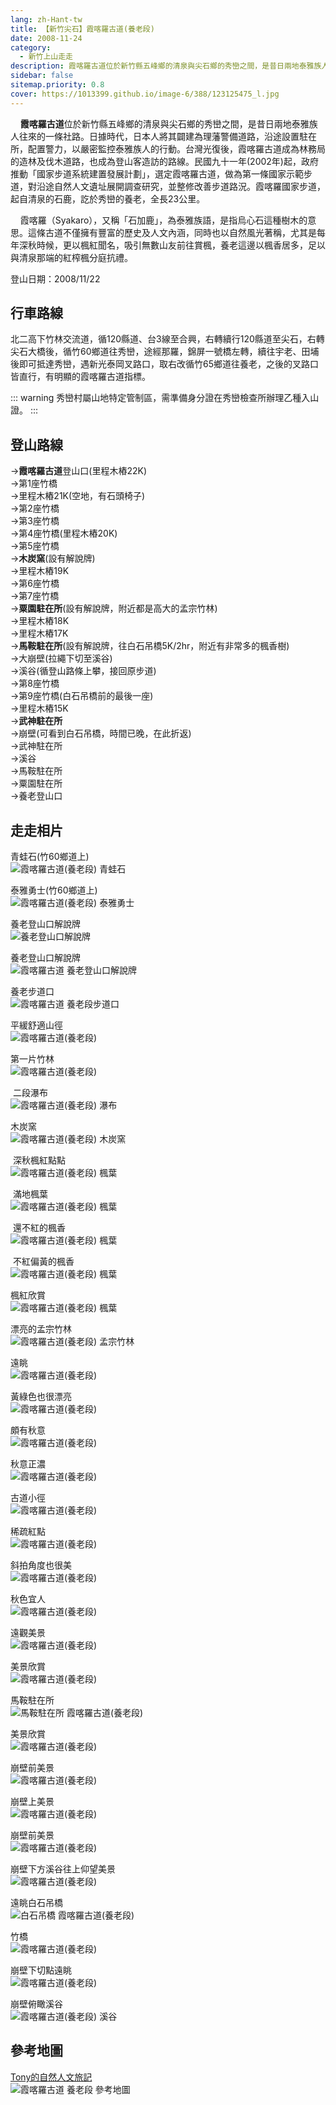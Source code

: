 ```yaml
---
lang: zh-Hant-tw
title: 【新竹尖石】霞喀羅古道(養老段)
date: 2008-11-24
category: 
  - 新竹上山走走
description: 霞喀羅古道位於新竹縣五峰鄉的清泉與尖石鄉的秀巒之間，是昔日兩地泰雅族人往來的一條社路。日據時代，日本人將其闢建為理藩警備道路，沿途設置駐在所，配置警力，以嚴密監控泰雅族人的行動。台灣光復後，霞喀羅古道成為林務局的造林及伐木道路，也成為登山客造訪的路線。
sidebar: false
sitemap.priority: 0.8
cover: https://1013399.github.io/image-6/388/123125475_l.jpg
---
```


    **霞喀羅古道**位於新竹縣五峰鄉的清泉與尖石鄉的秀巒之間，是昔日兩地泰雅族人往來的一條社路。日據時代，日本人將其闢建為理藩警備道路，沿途設置駐在所，配置警力，以嚴密監控泰雅族人的行動。台灣光復後，霞喀羅古道成為林務局的造林及伐木道路，也成為登山客造訪的路線。民國九十一年(2002年)起，政府推動「國家步道系統建置發展計劃」，選定霞喀羅古道，做為第一條國家示範步道，對沿途自然人文遺址展開調查研究，並整修改善步道路況。霞喀羅國家步道，起自清泉的石鹿，訖於秀巒的養老，全長23公里。  

<!-- more -->

    霞喀羅（Syakaro），又稱「石加鹿」，為泰雅族語，是指烏心石這種樹木的意思。這條古道不僅擁有豐富的歷史及人文內涵，同時也以自然風光著稱，尤其是每年深秋時候，更以楓紅聞名，吸引無數山友前往賞楓，養老這邊以楓香居多，足以與清泉那端的紅榨楓分庭抗禮。

登山日期：2008/11/22

## 行車路線
北二高下竹林交流道，循120縣道、台3線至合興，右轉續行120縣道至尖石，右轉尖石大橋後，循竹60鄉道往秀巒，途經那羅，錦屏一號橋左轉，續往宇老、田埔後即可抵達秀巒，遇新光泰岡叉路口，取右改循竹65鄉道往養老，之後的叉路口皆直行，有明顯的霞喀羅古道指標。  

::: warning
秀巒村屬山地特定管制區，需準備身分證在秀巒檢查所辦理乙種入山證。
:::

## 登山路線
→**霞喀羅古道**登山口(里程木樁22K)  
→第1座竹橋  
→里程木樁21K(空地，有石頭椅子)  
→第2座竹橋  
→第3座竹橋  
→第4座竹橋(里程木樁20K)  
→第5座竹橋  
→**木炭窯**(設有解說牌)  
→里程木樁19K  
→第6座竹橋  
→第7座竹橋  
→**粟園駐在所**(設有解說牌，附近都是高大的孟宗竹林)  
→里程木樁18K  
→里程木樁17K  
→**馬鞍駐在所**(設有解說牌，往白石吊橋5K/2hr，附近有非常多的楓香樹)  
→大崩壁(拉繩下切至溪谷)  
→溪谷(循登山路條上攀，接回原步道)  
→第8座竹橋  
→第9座竹橋(白石吊橋前的最後一座)  
→里程木樁15K  
→**武神駐在所**  
→崩壁(可看到白石吊橋，時間已晚，在此折返)  
→武神駐在所  
→溪谷  
→馬鞍駐在所  
→粟園駐在所  
→養老登山口

## 走走相片
青蛙石(竹60鄉道上)  
![霞喀羅古道(養老段) 青蛙石](https://1013399.github.io/image-6/388/123125040_l.jpg)

泰雅勇士(竹60鄉道上)  
![霞喀羅古道(養老段) 泰雅勇士](https://1013399.github.io/image-6/388/123125075_l.jpg)

養老登山口解說牌  
![養老登山口解說牌](https://1013399.github.io/image-6/388/123125089_l.jpg)

養老登山口解說牌  
![霞喀羅古道 養老登山口解說牌](https://1013399.github.io/image-6/388/123125092_l.jpg)

養老步道口  
![霞喀羅古道 養老段步道口](https://1013399.github.io/image-6/388/123125099_l.jpg)

平緩舒適山徑  
![霞喀羅古道(養老段)](https://1013399.github.io/image-6/388/123125100_l.jpg)

第一片竹林  
![霞喀羅古道(養老段)](https://1013399.github.io/image-6/388/123125103_l.jpg)

 二段瀑布  
![霞喀羅古道(養老段) 瀑布](https://1013399.github.io/image-6/388/123125105_l.jpg)

木炭窯  
![霞喀羅古道(養老段) 木炭窯](https://1013399.github.io/image-6/388/123125108_l.jpg)

 深秋楓紅點點  
![霞喀羅古道(養老段) 楓葉](https://1013399.github.io/image-6/388/123125236_l.jpg)

 滿地楓葉  
![霞喀羅古道(養老段) 楓葉](https://1013399.github.io/image-6/388/123125279_l.jpg)

 還不紅的楓香  
![霞喀羅古道(養老段) 楓葉](https://1013399.github.io/image-6/388/123125288_l.jpg)

 不紅偏黃的楓香  
![霞喀羅古道(養老段) 楓葉](https://1013399.github.io/image-6/388/123125291_l.jpg)

楓紅欣賞  
![霞喀羅古道(養老段) 楓葉](https://1013399.github.io/image-6/388/123125295_l.jpg)

漂亮的孟宗竹林  
![霞喀羅古道(養老段) 孟宗竹林](https://1013399.github.io/image-6/388/123125350_l.jpg)

遠眺  
![霞喀羅古道(養老段)](https://1013399.github.io/image-6/388/123125411_l.jpg)

黃綠色也很漂亮  
![霞喀羅古道(養老段)](https://1013399.github.io/image-6/388/123125413_l.jpg)

頗有秋意  
![霞喀羅古道(養老段)](https://1013399.github.io/image-6/388/123125415_l.jpg)

秋意正濃  
![霞喀羅古道(養老段)](https://1013399.github.io/image-6/388/123125452_l.jpg)

古道小徑  
![霞喀羅古道(養老段)](https://1013399.github.io/image-6/388/123125454_l.jpg)

稀疏紅點  
![霞喀羅古道(養老段)](https://1013399.github.io/image-6/388/123125458_l.jpg)

斜拍角度也很美  
![霞喀羅古道(養老段)](https://1013399.github.io/image-6/388/123125465_l.jpg)

秋色宜人  
![霞喀羅古道(養老段)](https://1013399.github.io/image-6/388/123125469_l.jpg)

遠觀美景  
![霞喀羅古道(養老段)](https://1013399.github.io/image-6/388/123125471_l.jpg)

美景欣賞  
![霞喀羅古道(養老段)](https://1013399.github.io/image-6/388/123125475_l.jpg)

馬鞍駐在所  
![馬鞍駐在所 霞喀羅古道(養老段)](https://1013399.github.io/image-6/388/123125853_l.jpg)

美景欣賞  
![霞喀羅古道(養老段)](https://1013399.github.io/image-6/388/123125855_l.jpg)

崩壁前美景  
![霞喀羅古道(養老段)](https://1013399.github.io/image-6/388/123125858_l.jpg)

崩壁上美景  
![霞喀羅古道(養老段)](https://1013399.github.io/image-6/388/123125894_l.jpg)

崩壁前美景  
![霞喀羅古道(養老段)](https://1013399.github.io/image-6/388/123125897_l.jpg)

崩壁下方溪谷往上仰望美景  
![霞喀羅古道(養老段)](https://1013399.github.io/image-6/388/123125901_l.jpg)

遠眺白石吊橋  
![白石吊橋 霞喀羅古道(養老段)](https://1013399.github.io/image-6/388/123125904_l.jpg)

竹橋  
![霞喀羅古道(養老段)](https://1013399.github.io/image-6/388/123125949_l.jpg)

崩壁下切點遠眺  
![霞喀羅古道(養老段)](https://1013399.github.io/image-6/388/123125980_l.jpg)

崩壁俯瞰溪谷  
![霞喀羅古道(養老段) 溪谷](https://1013399.github.io/image-6/388/123125982_l.jpg)

## 參考地圖
[Tony的自然人文旅記](http://www.tonyhuang39.com/tony0394.html)  
![霞喀羅古道 養老段 參考地圖](https://1013399.github.io/image-6/388/123126002_l.jpg)